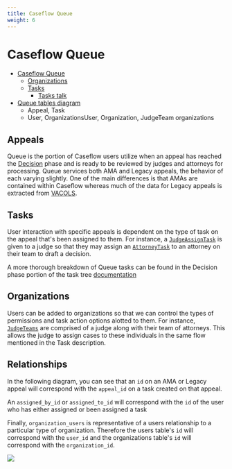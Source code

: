 ```yaml
---
title: Caseflow Queue
weight: 6
---
```


# Caseflow Queue
* [Caseflow Queue](https://github.com/department-of-veterans-affairs/caseflow/wiki/Caseflow-Queue)
  * [Organizations](https://github.com/department-of-veterans-affairs/caseflow/wiki/Organizations)
  * [Tasks](https://github.com/department-of-veterans-affairs/caseflow/wiki/Tasks)
    * [Tasks talk](https://github.com/department-of-veterans-affairs/caseflow/wiki/2019-12-04-Wisdom-Wednesday---Tasks-and-their-Trees)
* [Queue tables diagram](https://dbdiagram.io/d/5f790a8f3a78976d7b763c61)
  * Appeal, Task
  * User, OrganizationsUser, Organization, JudgeTeam organizations

## Appeals
Queue is the portion of Caseflow users utilize when an appeal has reached the [Decision](https://github.com/department-of-veterans-affairs/appeals-team/blob/master/Project%20Folders/Tasks/tasktrees/descr/tasks-overview.md#decision-phase) phase and is ready to be reviewed by judges and attorneys for processing. Queue services both AMA and Legacy appeals, the behavior of each varying slightly. One of the main differences is that AMAs are contained within Caseflow whereas much of the data for Legacy appeals is extracted from [VACOLS](https://github.com/department-of-veterans-affairs/caseflow/wiki/VACOLS-DB-Schema).

## Tasks
User interaction with specific appeals is dependent on the type of task on the appeal that's been assigned to them. For instance, a [`JudgeAssignTask`](https://github.com/department-of-veterans-affairs/appeals-team/blob/master/Project%20Folders/Tasks/tasktrees/descr/JudgeAssignTask_User.md) is given to a judge so that they may assign an [`AttorneyTask`](https://github.com/department-of-veterans-affairs/appeals-team/blob/master/Project%20Folders/Tasks/tasktrees/descr/AttorneyTask_User.md) to an attorney on their team to draft a decision.

A more thorough breakdown of Queue tasks can be found in the Decision phase portion of the task tree [documentation](https://github.com/department-of-veterans-affairs/appeals-team/blob/master/Project%20Folders/Tasks/tasktrees/descr/tasks-overview.md#decision-phase)

## Organizations
Users can be added to organizations so that we can control the types of permissions and task action options alotted to them.  For instance, [`JudgeTeams`](https://github.com/department-of-veterans-affairs/caseflow/blob/master/app/models/organizations/judge_team.rb) are comprised of a judge along with their team of attorneys.  This allows the judge to assign cases to these individuals in the same flow mentioned in the Task description.

## Relationships
In the following diagram, you can see that an `id` on an AMA or Legacy appeal will correspond with the `appeal_id` on a task created on that appeal.

An `assigned_by_id` or `assigned_to_id` will correspond with the `id` of the user who has either assigned or been assigned a task

Finally, `organization_users` is representative of a users relationship to a particular type of organization.  Therefore the users table's `id` will correspond with the `user_id` and the organizations table's `id` will correspond with the `organization_id`.

<img src="https://user-images.githubusercontent.com/63597932/116123110-9c236980-a690-11eb-9482-add90c31e4f9.png">
